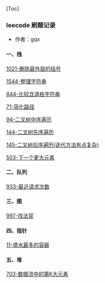 [Toc]

### leecode  刷题记录 

* 作者：gqx

#### 一、栈

[1021-删除最外层的括号](https://github.com/1741493004/leecode/blob/main/数据结构/栈/1021删除最外层的括号.md)

[1544-整理字符串](https://github.com/1741493004/leecode/blob/main/数据结构/栈/1544整理字符串.md)

[844-比较含退格字符串](https://github.com/1741493004/leecode/blob/main/数据结构/栈/844比较含退格的字符串.md)

[71-简化路径](https://github.com/1741493004/leecode/blob/main/数据结构/栈/71简化路径.md)

[94-二叉树中序遍历](https://github.com/1741493004/leecode/blob/main/数据结构/栈/94二叉树的中序遍历.md)

[144-二叉树先序遍历](https://github.com/1741493004/leecode/blob/main/数据结构/栈/144二叉树的先序遍历.md)

[145-二叉树后序遍历(迭代方法有点复杂)](https://github.com/1741493004/leecode/blob/main/数据结构/栈/145二叉树的后序遍历.md)

[503-下一个更大元素](https://github.com/1741493004/leecode/blob/main/数据结构/栈/503下一个更大元素II.md)
#### 二、队列
[933-最近请求次数](https://github.com/1741493004/leecode/blob/main/数据结构/队列/933最近的请求次数.md)
#### 三、图
[997-找法官](https://github.com/1741493004/leecode/blob/main/数据结构/图/997找到小镇的法官.md)

#### 四、指针
[11-盛水最多的容器](https://github.com/1741493004/leecode/blob/main/数据结构/指针/11最大盛水的容器.md)

#### 五、堆
[703-数据流中的第K大元素](https://github.com/1741493004/leecode/blob/main/数据结构/堆/703数据流中的第K大元素.md)

